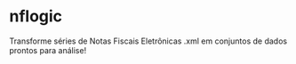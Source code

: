 # nflogic
Transforme séries de Notas Fiscais Eletrônicas .xml em conjuntos de dados prontos para análise!
